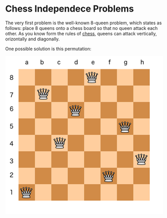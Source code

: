 # Chess Independece Problems


The very first problem is the well-known 8-queen problem, which states as follows: place 8 queens onto a chess board so that no queen attack each other. As you know form the rules of [chess](https://en.wikipedia.org/wiki/Chess), queens can attack vertically, orizontally and diagonally.

One possible solution is this permutation:


![first permutation](public/q.png)


